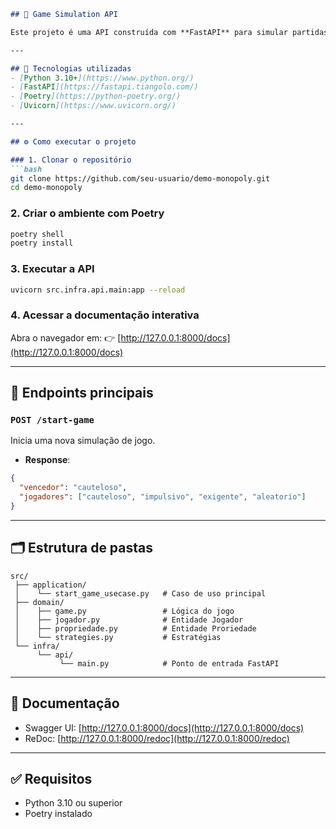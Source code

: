 ````markdown
## 🎲 Game Simulation API

Este projeto é uma API construída com **FastAPI** para simular partidas de um jogo baseado em diferentes estratégias de jogadores.  

---

## 🚀 Tecnologias utilizadas
- [Python 3.10+](https://www.python.org/)
- [FastAPI](https://fastapi.tiangolo.com/)
- [Poetry](https://python-poetry.org/)
- [Uvicorn](https://www.uvicorn.org/)

---

## ⚙️ Como executar o projeto

### 1. Clonar o repositório
```bash
git clone https://github.com/seu-usuario/demo-monopoly.git
cd demo-monopoly
````

### 2. Criar o ambiente com Poetry

```bash
poetry shell
poetry install
```

### 3. Executar a API

```bash
uvicorn src.infra.api.main:app --reload
```

### 4. Acessar a documentação interativa

Abra o navegador em:
👉 [http://127.0.0.1:8000/docs](http://127.0.0.1:8000/docs)

---

## 📌 Endpoints principais

### `POST /start-game`

Inicia uma nova simulação de jogo.

* **Response**:

```json
{
  "vencedor": "cauteloso",
  "jogadores": ["cauteloso", "impulsivo", "exigente", "aleatorio"]
}
```

---

## 🗂 Estrutura de pastas

```
src/
 ├── application/
 │    └── start_game_usecase.py   # Caso de uso principal
 ├── domain/
 │    ├── game.py                 # Lógica do jogo
 │    ├── jogador.py              # Entidade Jogador
 │    ├── propriedade.py          # Entidade Proriedade
 │    └── strategies.py           # Estratégias
 └── infra/
      └── api/
           └── main.py            # Ponto de entrada FastAPI
```

---

## 📖 Documentação

* Swagger UI: [http://127.0.0.1:8000/docs](http://127.0.0.1:8000/docs)
* ReDoc: [http://127.0.0.1:8000/redoc](http://127.0.0.1:8000/redoc)

---

## ✅ Requisitos

* Python 3.10 ou superior
* Poetry instalado
